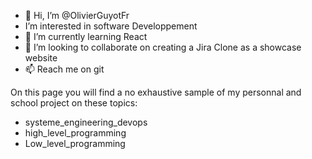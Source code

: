 - 👋 Hi, I’m @OlivierGuyotFr
- I’m interested in software Developpement
- 🌱 I’m currently learning React
- 💞️ I’m looking to collaborate on creating a Jira Clone as a showcase website
- 📫 Reach me on git

On this page you will find a no exhaustive sample of my personnal and school project on these topics:
- systeme_engineering_devops
- high_level_programming
- Low_level_programming
